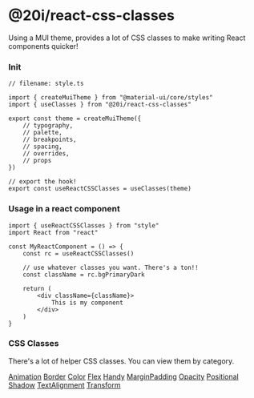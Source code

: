 # @20i/react-css-classes

Using a MUI theme, provides a lot of CSS classes to make writing React components quicker!

### Init

```
// filename: style.ts

import { createMuiTheme } from "@material-ui/core/styles"
import { useClasses } from "@20i/react-css-classes"

export const theme = createMuiTheme({
    // typography,
    // palette,
    // breakpoints,
    // spacing,
    // overrides,
    // props
})

// export the hook!
export const useReactCSSClasses = useClasses(theme)
```

### Usage in a react component

```
import { useReactCSSClasses } from "style"
import React from "react"

const MyReactComponent = () => {
    const rc = useReactCSSClasses()

    // use whatever classes you want. There's a ton!!
    const className = rc.bgPrimaryDark

    return (
        <div className={className}>
            This is my component
        </div>
    )
}
```

### CSS Classes

There's a lot of helper CSS classes. You can view them by category.

[Animation](https://github.com/twentyideas/20iLib/blob/master/packages/react-css-classes/src/classes/Animation.ts)
[Border](https://github.com/twentyideas/20iLib/blob/master/packages/react-css-classes/src/classes/Border.ts)
[Color](https://github.com/twentyideas/20iLib/blob/master/packages/react-css-classes/src/classes/Color.ts)
[Flex](https://github.com/twentyideas/20iLib/blob/master/packages/react-css-classes/src/classes/Flex.ts)
[Handy](https://github.com/twentyideas/20iLib/blob/master/packages/react-css-classes/src/classes/Handy.ts)
[MarginPadding](https://github.com/twentyideas/20iLib/blob/master/packages/react-css-classes/src/classes/MarginPadding.ts)
[Opacity](https://github.com/twentyideas/20iLib/blob/master/packages/react-css-classes/src/classes/Opacity.ts)
[Positional](https://github.com/twentyideas/20iLib/blob/master/packages/react-css-classes/src/classes/Positional.ts)
[Shadow](https://github.com/twentyideas/20iLib/blob/master/packages/react-css-classes/src/classes/Shadow.ts)
[TextAlignment](https://github.com/twentyideas/20iLib/blob/master/packages/react-css-classes/src/classes/TextAlignment.ts)
[Transform](https://github.com/twentyideas/20iLib/blob/master/packages/react-css-classes/src/classes/Transform.ts)
